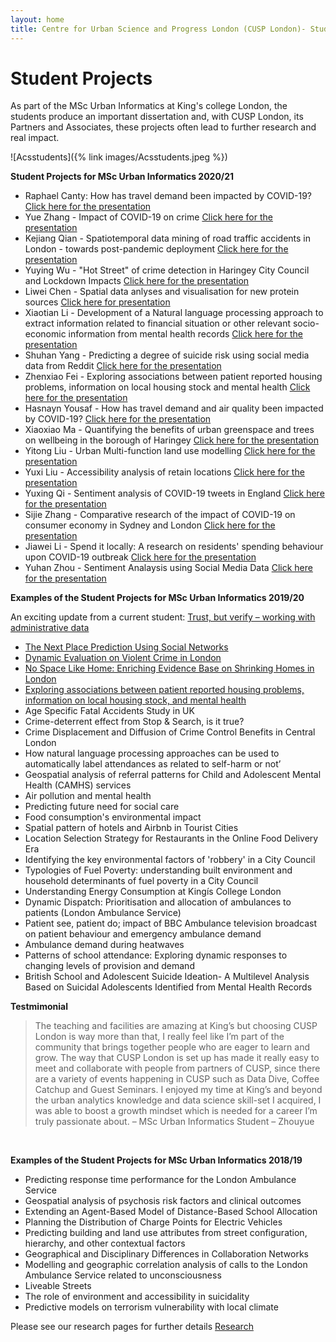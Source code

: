 ```yaml
---
layout: home
title: Centre for Urban Science and Progress London (CUSP London)- Student Projects
---
```


<h1>Student Projects</h1>

As part of the MSc Urban Informatics at King's college London, the students produce an important dissertation and, with CUSP London, its Partners and Associates, these projects often lead to further research and real impact.

![Acsstudents]({% link images/Acsstudents.jpeg %})

**Student Projects for MSc Urban Informatics 2020/21**
* Raphael Canty: How has travel demand been impacted by COVID-19? [Click here for the presentation](https://media.kcl.ac.uk/media/I_1_1/1_vhxh6dc1)<br>
* Yue Zhang - Impact of COVID-19 on crime [Click here for the presentation](https://media.kcl.ac.uk/media/I_1_2/1_ucdx0v8e)<br>
* Kejiang Qian - Spatiotemporal data mining of road traffic accidents in London - towards post-pandemic deployment [Click here for the presentation](https://media.kcl.ac.uk/media/I_1_3/1_hlwzmqef)<br>
* Yuying Wu - "Hot Street" of crime detection in Haringey City Council and Lockdown Impacts [Click here for the presentation](https://media.kcl.ac.uk/media/I_1_4/1_00r78gtk)<br>
* Liwei Chen - Spatial data anlyses and visualisation for new protein sources [Click here for presentation](https://media.kcl.ac.uk/media/I_2_1/1_s10wrwat)<br>
* Xiaotian Li - Development of a Natural language processing approach to extract information related to financial situation or other relevant socio-economic information from mental health records [Click here for the presentation](https://media.kcl.ac.uk/media/I_2_2/1_h9sfglrk)<br>
* Shuhan Yang - Predicting a degree of suicide risk using social media data from Reddit [Click here for the presentation](https://media.kcl.ac.uk/media/I_2_3/1_ti4srore)
* Zhenxiao Fei - Exploring associations between patient reported housing problems, information on local housing stock and mental health [Click here for the presentation](https://media.kcl.ac.uk/media/I_2_4/1_p2ydixjj)
* Hasnayn Yousaf - How has travel demand and air quality been impacted by COVID-19? [Click here for the presentation](https://media.kcl.ac.uk/media/II_1_1/1_cz0ol1zg)
* Xiaoxiao Ma - Quantifying the benefits of urban greenspace and trees on wellbeing in the borough of Haringey [Click here for the presentation](https://media.kcl.ac.uk/media/II_1_2/1_swb2k7dr)
* Yitong Liu - Urban Multi-function land use modelling [Click here for the presentation](https://media.kcl.ac.uk/media/II_1_3/1_kivddlnf)
* Yuxi Liu - Accessibility analysis of retain locations [Click here for the presentation](https://media.kcl.ac.uk/media/II_1_4_Yuxi+Liu/1_to0x6v81)
* Yuxing Qi - Sentiment analysis of COVID-19 tweets in England [Click here for the presentation](https://media.kcl.ac.uk/media/II_2_1/1_r8f5743g)
* Sijie Zhang - Comparative research of the impact of COVID-19 on consumer economy in Sydney and London [Click here for the presentation](https://media.kcl.ac.uk/media/II_2_2/1_5v7ez9e1)
* Jiawei Li - Spend it locally: A research on residents' spending behaviour upon COVID-19 outbreak [Click here for the presentation](https://media.kcl.ac.uk/media/II_2_3/1_jdv0azo6)
* Yuhan Zhou - Sentiment Analaysis using Social Media Data [Click here for the presentation](https://media.kcl.ac.uk/media/II_2_4/1_eiizpa6j)

**Examples of the Student Projects for MSc Urban Informatics 2019/20**

An exciting update from a current student: [Trust, but verify – working with administrative data](https://kingsgeocomputation.org/2020/02/19/trust-but-verify-working-with-administrative-data/)

- [The Next Place Prediction Using Social Networks](https://media.kcl.ac.uk/media/The+Next+Place+Prediction+Using+Social+Networks/1_3h5y59nn)
- [Dynamic Evaluation on Violent Crime in London](https://media.kcl.ac.uk/media/Dynamic+Evaluation+on+Violent+Crime+in+London/1_1ijbxpva)
- [No Space Like Home: Enriching Evidence Base on Shrinking Homes in London](https://media.kcl.ac.uk/media/No+Space+Like+HomeA+Enriching+Evidence+Base+on+Shrinking+Homes+in+London/1_1ygnl78v)
- [Exploring associations between patient reported housing problems, information on local housing stock, and mental health](https://media.kcl.ac.uk/media/A+comparison+of+different+machine+learning+approaches+to+extracting+mentions+of+housing+issues+from+the+clinical+record+interactive+search+%28CRIS%29case/1_oqp03ity)
- Age Specific Fatal Accidents Study in UK
- Crime-deterrent effect from Stop & Search, is it true?
- Crime Displacement and Diffusion of Crime Control Benefits in Central London
- How natural language processing approaches can be used to automatically label attendances as related to self-harm or not’
- Geospatial analysis of referral patterns for Child and Adolescent Mental Health (CAMHS) services
- Air pollution and mental health
- Predicting future need for social care
- Food consumption's environmental impact
- Spatial pattern of hotels and Airbnb in Tourist Cities
- Location Selection Strategy for Restaurants in the Online Food Delivery Era
- Identifying the key environmental factors of 'robbery' in a City Council
- Typologies of Fuel Poverty: understanding built environment and household determinants of fuel poverty in a City Council
- Understanding Energy Consumption at Kingís College London
- Dynamic Dispatch: Prioritisation and allocation of ambulances to patients (London Ambulance Service)
- Patient see, patient do; impact of BBC Ambulance television broadcast on patient behaviour and emergency ambulance demand
- Ambulance demand during heatwaves
- Patterns of school attendance: Exploring dynamic responses to changing levels of provision and demand
- British School and Adolescent Suicide Ideation- A Multilevel Analysis Based on Suicidal Adolescents Identified from Mental Health Records

**Testmimonial**

<blockquote>The teaching and facilities are amazing at King’s but choosing CUSP London is way more than that, I really feel like I’m part of the community that brings together people who are eager to learn and grow. The way that CUSP London is set up has made it really easy to meet and collaborate with people from partners of CUSP, since there are a variety of events happening in CUSP such as Data Dive, Coffee Catchup and Guest Seminars. I enjoyed my time at King’s and beyond the urban analytics knowledge and data science skill-set I acquired, I was able to boost a growth mindset which is needed for a career I’m truly passionate about. – MSc Urban Informatics Student – Zhouyue</blockquote>
<BR>

**Examples of the Student Projects for MSc Urban Informatics 2018/19**

- Predicting response time performance for the London Ambulance Service
- Geospatial analysis of psychosis risk factors and clinical outcomes
- Extending an Agent-Based Model of Distance-Based School Allocation
- Planning the Distribution of Charge Points for Electric Vehicles
- Predicting building and land use attributes from street configuration, hierarchy, and other contextual factors
- Geographical and Disciplinary Differences in Collaboration Networks
- Modelling and geographic correlation analysis of calls to the London Ambulance Service related to unconsciousness
- Liveable Streets
- The role of environment and accessibility in suicidality
- Predictive models on terrorism vulnerability with local climate
  
Please see our research pages for further details [Research](https://cusplondon.ac.uk/research.html)

